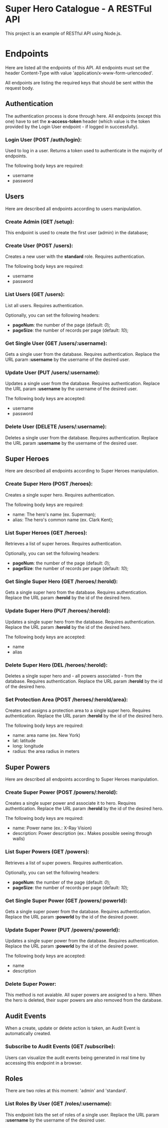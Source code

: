 # Super Hero Catalogue - A RESTFul API
This project is an example of RESTful API using Node.js.

# Endpoints
Here are listed all the endpoints of this API.
All endpoints must set the header Content-Type with value 'application/x-www-form-urlencoded'.

All endpoints are listing the required keys that should be sent within the request body.

## Authentication
The authentication process is done through here. All endpoints (except this one) have to set the **x-access-token** header (which value is the token provided by the Login User endpoint - if logged in successfully).

### Login User (POST /auth/login):
Used to log in a user. Returns a token used to authenticate in the majority of endpoints.

The following body keys are required:
* username
* password

## Users
Here are described all endpoints according to users manipulation.

### Create Admin (GET /setup):
This endpoint is used to create the first user (admin) in the database;

### Create User (POST /users):
Creates a new user with the **standard** role. Requires authentication.

The following body keys are required:
* username
* password

### List Users (GET /users):
List all users. Requires authentication.

Optionally, you can set the following headers:
* **pageNum**: the number of the page (default: _0_);
* **pageSize**: the number of records per page (default: _10_);

### Get Single User (GET /users/:username):
Gets a single user from the database. Requires authentication.
Replace the URL param **:username** by the username of the desired user.

### Update User (PUT /users/:username):
Updates a single user from the database. Requires authentication.
Replace the URL param **:username** by the username of the desired user.

The following body keys are accepted:
* username
* password

### Delete User (DELETE /users/:username):
Deletes a single user from the database. Requires authentication.
Replace the URL param **:username** by the username of the desired user.

## Super Heroes
Here are described all endpoints according to Super Heroes manipulation.

### Create Super Hero (**POST** /heroes):
Creates a single super hero. Requires authentication.

The following body keys are required:
* name: The hero's name (ex. Superman);
* alias: The hero's common name (ex. Clark Kent);

### List Super Heroes (GET /heroes):
Retrieves a list of super heroes. Requires authentication.

Optionally, you can set the following headers:
* **pageNum**: the number of the page (default: _0_);
* **pageSize**: the number of records per page (default: _10_);

### Get Single Super Hero (GET /heroes/:heroId):
Gets a single super hero from the database. Requires authentication.
Replace the URL param **:heroId** by the id of the desired hero.

### Update Super Hero (PUT /heroes/:heroId):
Updates a single super hero from the database. Requires authentication.
Replace the URL param **:heroId** by the id of the desired hero.

The following body keys are accepted:
* name
* alias

### Delete Super Hero (DEL /heroes/:heroId):
Deletes a single super hero and - all powers associated - from the database. Requires authentication.
Replace the URL param **:heroId** by the id of the desired hero.

### Set Protection Area (POST /heroes/:heroId/area):
Creates and assigns a protection area to a single super hero. Requires authentication.
Replace the URL param **:heroId** by the id of the desired hero.

The following body keys are required:
* name: area name (ex. New York)
* lat: latitude
* long: longitude
* radius: the area radius in meters

## Super Powers
Here are described all endpoints according to Super Heroes manipulation.

### Create Super Power (POST /powers/:heroId):
Creates a single super power and associate it to hero. Requires authentication.
Replace the URL param **:heroId** by the id of the desired hero.

The following body keys are required:
* name: Power name (ex.: X-Ray Vision)
* description: Power description (ex.: Makes possible seeing through walls)

### List Super Powers (GET /powers):
Retrieves a list of super powers. Requires authentication.

Optionally, you can set the following headers:
* **pageNum**: the number of the page (default: _0_);
* **pageSize**: the number of records per page (default: _10_);

### Get Single Super Power (GET /powers/:powerId):
Gets a single super power from the database. Requires authentication.
Replace the URL param **:powerId** by the id of the desired power.

### Update Super Power (PUT /powers/:powerId):
Updates a single super power from the database. Requires authentication.
Replace the URL param **:powerId** by the id of the desired power.

The following body keys are accepted:
* name
* description

### Delete Super Power:
This method is not avaiable. All super powers are assigned to a hero. When the hero is deleted, their super powers are also removed from the database.

## Audit Events
When a create, update or delete action is taken, an Audit Event is automatically created.

### Subscribe to Audit Events (GET /subscribe):
Users can visualize the audit events being generated in real time by accessing this endpoint in a browser.

## Roles
There are two roles at this moment: 'admin' and 'standard'.

### List Roles By User (GET /roles/:username):
This endpoint lists the set of roles of a single user.
Replace the URL param **:username** by the username of the desired user.
